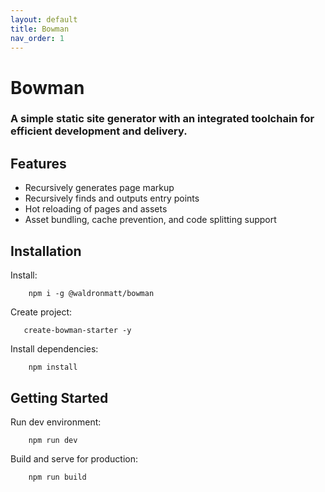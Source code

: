 ```yaml
---
layout: default
title: Bowman
nav_order: 1
---
```


# Bowman

### A simple static site generator with an integrated toolchain for efficient development and delivery.

## Features

- Recursively generates page markup
- Recursively finds and outputs entry points
- Hot reloading of pages and assets
- Asset bundling, cache prevention, and code splitting support

## Installation

Install:

        npm i -g @waldronmatt/bowman

Create project:

       create-bowman-starter -y
        
Install dependencies:

        npm install

## Getting Started

Run dev environment:

        npm run dev

Build and serve for production:

        npm run build


